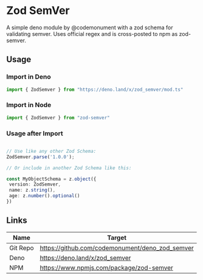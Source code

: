 # Zod SemVer 

 A simple deno module by @codemonument with a zod schema for validating semver. 
 Uses official regex and is cross-posted to npm as zod-semver. 

 ## Usage

### Import in Deno

 ```ts
 import { ZodSemver } from "https://deno.land/x/zod_semver/mod.ts"
 ```

### Import in Node

 ```ts
 import { ZodSemver } from "zod-semver"
 ```

 ### Usage after Import

 ```ts

 // Use like any other Zod Schema: 
 ZodSemver.parse('1.0.0');

 // Or include in another Zod Schema like this: 

 const MyObjectSchema = z.object({
  version: ZodSemver, 
  name: z.string(), 
  age: z.number().optional()
 })

 ```

 ## Links 

 | Name     | Target |
 |----------|--------|
 | Git Repo | https://github.com/codemonument/deno_zod_semver  |
 | Deno     | https://deno.land/x/zod_semver  |
 | NPM      | https://www.npmjs.com/package/zod-semver  |